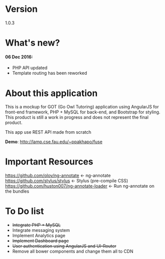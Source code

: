 # Version
1.0.3

# What's new?
#### 06 Dec 2016:
+ PHP API updated
+ Template routing has been reworked

# About this application
This is a mockup for GOT (Go Owl Tutoring) application using AngularJS for front-end framework, PHP + MySQL for back-end, and Bootstrap for styling. This product is still a work in progress and does not represent the final product.

This app use REST API made from scratch

**Demo**: http://lamp.cse.fau.edu/~ppakhapo/fuse

# Important Resources
https://github.com/olov/ng-annotate <- ng-annotate
https://github.com/stylus/stylus <- Stylus (pre-compile CSS)
https://github.com/huston007/ng-annotate-loader <- Run ng-annotate on the bundles

# To Do list
* ~~Integrate PHP + MySQL~~
* Integrate messaging system
* Implement Analytics page
* ~~Implement Dashboard page~~
* ~~User authentication using AngularJS and UI-Router~~
* Remove all bower components and change them all to CDN
